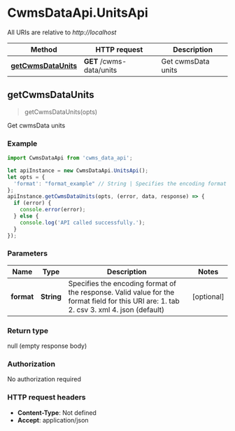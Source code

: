 # CwmsDataApi.UnitsApi

All URIs are relative to *http://localhost*

Method | HTTP request | Description
------------- | ------------- | -------------
[**getCwmsDataUnits**](UnitsApi.md#getCwmsDataUnits) | **GET** /cwms-data/units | Get cwmsData units



## getCwmsDataUnits

> getCwmsDataUnits(opts)

Get cwmsData units

### Example

```javascript
import CwmsDataApi from 'cwms_data_api';

let apiInstance = new CwmsDataApi.UnitsApi();
let opts = {
  'format': "format_example" // String | Specifies the encoding format of the response. Valid value for the format field for this URI are:  1. tab  2. csv   3. xml  4. json (default)
};
apiInstance.getCwmsDataUnits(opts, (error, data, response) => {
  if (error) {
    console.error(error);
  } else {
    console.log('API called successfully.');
  }
});
```

### Parameters


Name | Type | Description  | Notes
------------- | ------------- | ------------- | -------------
 **format** | **String**| Specifies the encoding format of the response. Valid value for the format field for this URI are:  1. tab  2. csv   3. xml  4. json (default) | [optional] 

### Return type

null (empty response body)

### Authorization

No authorization required

### HTTP request headers

- **Content-Type**: Not defined
- **Accept**: application/json

